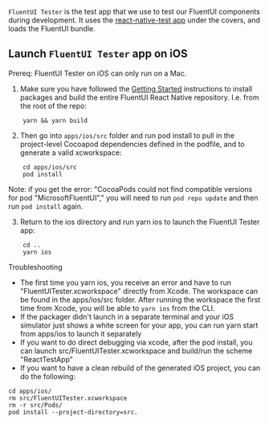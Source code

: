 `FluentUI Tester` is the test app that we use to test our FluentUI components during development. It uses the [react-native-test app](https://github.com/microsoft/react-native-test-app) under the covers, and loads the FluentUI bundle.

## Launch `FluentUI Tester` app on iOS

Prereq: FluentUI Tester on iOS can only run on a Mac.

1. Make sure you have followed the [Getting Started](../../README.md) instructions to install packages and build the entire FluentUI React Native repository. I.e. from the root of the repo:
```
    yarn && yarn build
```

2. Then go into `apps/ios/src` folder and run pod install to pull in the project-level Cocoapod dependencies defined in the podfile, and to generate a valid xcworkspace:

```
    cd apps/ios/src
    pod install
```
Note: if you get the error: "CocoaPods could not find compatible versions for pod "MicrosoftFluentUI"," you will need to run `pod repo update` and then run `pod install` again.

3. Return to the ios directory and run yarn ios to launch the FluentUI Tester app:

```
    cd ..
    yarn ios
```

Troubleshooting
- The first time you yarn ios, you receive an error and have to run "FluentUITester.xcworkspace" directly from Xcode. The workspace can be found in the apps/ios/src folder. After running the workspace the first time from Xcode, you will be able to `yarn ios` from the CLI.
- If the packager didn't launch in a separate terminal and your iOS simulator just shows a white screen for your app, you can run yarn start from apps/ios to launch it separately
- If you want to do direct debugging via xcode, after the pod install, you can launch src/FluentUITester.xcworkspace and build/run the scheme "ReactTestApp"
- If you want to have a clean rebuild of the generated iOS project, you can do the following:
```
cd apps/ios/
rm src/FluentUITester.xcworkspace
rm -r src/Pods/
pod install --project-directory=src.
```
